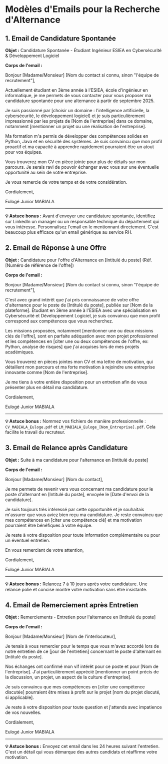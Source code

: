 # Modèles d'Emails pour la Recherche d'Alternance

## 1. Email de Candidature Spontanée

**Objet :** Candidature Spontanée - Étudiant Ingénieur ESIEA en Cybersécurité & Développement Logiciel

**Corps de l'email :**

Bonjour [Madame/Monsieur] [Nom du contact si connu, sinon "l'équipe de recrutement"],

Actuellement étudiant en 3ème année à l'ESIEA, école d'ingénieur en informatique, je me permets de vous contacter pour vous proposer ma candidature spontanée pour une alternance à partir de septembre 2025.

Je suis passionné par [choisir un domaine : l'intelligence artificielle, la cybersécurité, le développement logiciel] et je suis particulièrement impressionné par les projets de [Nom de l'entreprise] dans ce domaine, notamment [mentionner un projet ou une réalisation de l'entreprise].

Ma formation m'a permis de développer des compétences solides en Python, Java et en sécurité des systèmes. Je suis convaincu que mon profil proactif et ma capacité à apprendre rapidement pourraient être un atout pour vos équipes.

Vous trouverez mon CV en pièce jointe pour plus de détails sur mon parcours. Je serais ravi de pouvoir échanger avec vous sur une éventuelle opportunité au sein de votre entreprise.

Je vous remercie de votre temps et de votre considération.

Cordialement,

Eulogé Junior MABIALA

---

**💡 Astuce bonus :** Avant d'envoyer une candidature spontanée, identifiez sur LinkedIn un manager ou un responsable technique du département qui vous intéresse. Personnalisez l'email en le mentionnant directement. C'est beaucoup plus efficace qu'un email générique au service RH.

## 2. Email de Réponse à une Offre

**Objet :** Candidature pour l'offre d'Alternance en [Intitulé du poste] (Réf. [Numéro de référence de l'offre])

**Corps de l'email :**

Bonjour [Madame/Monsieur] [Nom du contact si connu, sinon "l'équipe de recrutement"],

C'est avec grand intérêt que j'ai pris connaissance de votre offre d'alternance pour le poste de [Intitulé du poste], publiée sur [Nom de la plateforme]. Étudiant en 3ème année à l'ESIEA avec une spécialisation en Cybersécurité et Développement Logiciel, je suis convaincu que mon profil correspond aux compétences que vous recherchez.

Les missions proposées, notamment [mentionner une ou deux missions clés de l'offre], sont en parfaite adéquation avec mon projet professionnel et les compétences en [citer une ou deux compétences de l'offre, ex: Python, analyse de risques] que j'ai acquises lors de mes projets académiques.

Vous trouverez en pièces jointes mon CV et ma lettre de motivation, qui détaillent mon parcours et ma forte motivation à rejoindre une entreprise innovante comme [Nom de l'entreprise].

Je me tiens à votre entière disposition pour un entretien afin de vous présenter plus en détail ma candidature.

Cordialement,

Eulogé Junior MABIALA

---

**💡 Astuce bonus :** Nommez vos fichiers de manière professionnelle : `CV_MABIALA_Euloge.pdf` et `LM_MABIALA_Euloge_[Nom_Entreprise].pdf`. Cela facilite le travail du recruteur.

## 3. Email de Relance après Candidature

**Objet :** Suite à ma candidature pour l'alternance en [Intitulé du poste]

**Corps de l'email :**

Bonjour [Madame/Monsieur] [Nom du contact],

Je me permets de revenir vers vous concernant ma candidature pour le poste d'alternant en [Intitulé du poste], envoyée le [Date d'envoi de la candidature].

Je suis toujours très intéressé par cette opportunité et je souhaitais m'assurer que vous aviez bien reçu ma candidature. Je reste convaincu que mes compétences en [citer une compétence clé] et ma motivation pourraient être bénéfiques à votre équipe.

Je reste à votre disposition pour toute information complémentaire ou pour un éventuel entretien.

En vous remerciant de votre attention,

Cordialement,

Eulogé Junior MABIALA

---

**💡 Astuce bonus :** Relancez 7 à 10 jours après votre candidature. Une relance polie et concise montre votre motivation sans être insistante.

## 4. Email de Remerciement après Entretien

**Objet :** Remerciements - Entretien pour l'alternance en [Intitulé du poste]

**Corps de l'email :**

Bonjour [Madame/Monsieur] [Nom de l'interlocuteur],

Je tenais à vous remercier pour le temps que vous m'avez accordé lors de notre entretien de ce [jour de l'entretien] concernant le poste d'alternant en [Intitulé du poste].

Nos échanges ont confirmé mon vif intérêt pour ce poste et pour [Nom de l'entreprise]. J'ai particulièrement apprécié [mentionner un point précis de la discussion, un projet, un aspect de la culture d'entreprise].

Je suis convaincu que mes compétences en [citer une compétence discutée] pourraient être mises à profit sur le projet [nom du projet discuté, si applicable].

Je reste à votre disposition pour toute question et j'attends avec impatience de vos nouvelles.

Cordialement,

Eulogé Junior MABIALA

---

**💡 Astuce bonus :** Envoyez cet email dans les 24 heures suivant l'entretien. C'est un détail qui vous démarque des autres candidats et réaffirme votre motivation.
